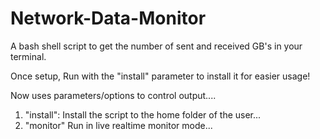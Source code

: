 # Network-Data-Monitor
A bash shell script to get the number of sent and received GB's in your terminal.

Once setup, Run with the "install" parameter to install it for easier usage!

Now uses parameters/options to control output....

1) "install": Install the script to the home folder of the user...
2) "monitor" Run in live realtime monitor mode...
